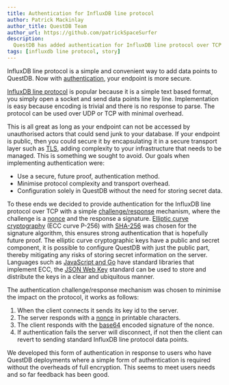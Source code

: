 ```yaml
---
title: Authentication for InfluxDB line protocol
author: Patrick Mackinlay
author_title: QuestDB Team
author_url: https://github.com/patrickSpaceSurfer
description:
  QuestDB has added authentication for InfluxDB line protocol over TCP
tags: [influxdb line protocol, story]
---
```


InfluxDB line protocol is a simple and convenient way to add data points to
QuestDB. Now with
[authentication](/docs/reference/api/influxdb/#authentication), your endpoint is
more secure.

<!--truncate-->

[InfluxDB line protocol](/docs/reference/api/influxdb) is popular because it is
a simple text based format, you simply open a socket and send data points line
by line. Implementation is easy because encoding is trivial and there is no
response to parse. The protocol can be used over UDP or TCP with minimal
overhead.

This is all great as long as your endpoint can not be accessed by unauthorised
actors that could send junk to your database. If your endpoint is public, then
you could secure it by encapsulating it in a secure transport layer such as
[TLS](https://en.wikipedia.org/wiki/Transport_Layer_Security), adding complexity
to your infrastructure that needs to be managed. This is something we sought to
avoid. Our goals when implementing authentication were:

- Use a secure, future proof, authentication method.
- Minimise protocol complexity and transport overhead.
- Configuration solely in QuestDB without the need for storing secret data.

To these ends we decided to provide authentication for the InfluxDB line
protocol over TCP with a simple
[challenge/response](https://en.wikipedia.org/wiki/Challenge%E2%80%93response_authentication)
mechanism, where the challenge is a
[nonce](https://en.wikipedia.org/wiki/Cryptographic_nonce) and the response a
signature.
[Elliptic curve cryptography](https://en.wikipedia.org/wiki/Elliptic-curve_cryptography)
(ECC curve P-256) with [SHA-256](https://en.wikipedia.org/wiki/SHA-2) was chosen
for the signature algorithm, this ensures strong authentication that is
hopefully future proof. The elliptic curve cryptographic keys have a public and
secret component, it is possible to configure QuestDB with just the public part,
thereby mitigating any risks of storing secret information on the server.
Languages such as
[JavaScript and Go](/docs/develop/insert-data/#influxdb-line-protocol) have
standard libraries that implement ECC, the
[JSON Web Key](https://tools.ietf.org/html/rfc7517) standard can be used to
store and distribute the keys in a clear and ubiquitous manner.

The authentication challenge/response mechanism was chosen to minimise the
impact on the protocol, it works as follows:

1. When the client connects it sends its key id to the server.
2. The server responds with a
   [nonce](https://en.wikipedia.org/wiki/Cryptographic_nonce) in printable
   characters.
3. The client responds with the [base64](https://en.wikipedia.org/wiki/Base64)
   encoded signature of the nonce.
4. If authentication fails the server will disconnect, if not then the client
   can revert to sending standard InfluxDB line protocol data points.

We developed this form of authentication in response to users who have QuestDB
deployments where a simple form of authentication is required without the
overheads of full encryption. This seems to meet users needs and so far feedback
has been good.
